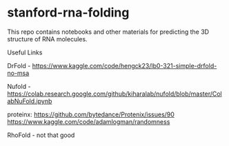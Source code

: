 # stanford-rna-folding
This repo contains notebooks and other materials for predicting the 3D structure of RNA molecules.


Useful Links

DrFold - https://www.kaggle.com/code/hengck23/lb0-321-simple-drfold-no-msa

Nufold - https://colab.research.google.com/github/kiharalab/nufold/blob/master/ColabNuFold.ipynb

proteinx:
https://github.com/bytedance/Protenix/issues/90
https://www.kaggle.com/code/adamlogman/randomness 

RhoFold - not that good



